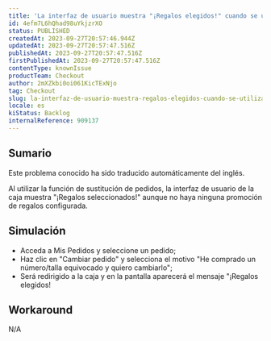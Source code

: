 ```yaml
---
title: 'La interfaz de usuario muestra "¡Regalos elegidos!" cuando se utiliza la función de sustitución de pedidos.'
id: 4efm7L6hQhad98uYkjzrXO
status: PUBLISHED
createdAt: 2023-09-27T20:57:46.944Z
updatedAt: 2023-09-27T20:57:47.516Z
publishedAt: 2023-09-27T20:57:47.516Z
firstPublishedAt: 2023-09-27T20:57:47.516Z
contentType: knownIssue
productTeam: Checkout
author: 2mXZkbi0oi061KicTExNjo
tag: Checkout
slug: la-interfaz-de-usuario-muestra-regalos-elegidos-cuando-se-utiliza-la-funcion-de-sustitucion-de-pedidos
locale: es
kiStatus: Backlog
internalReference: 909137
---
```


## Sumario

<div class="alert alert-info">
  <p>Este problema conocido ha sido traducido automáticamente del inglés.</p>
</div>


Al utilizar la función de sustitución de pedidos, la interfaz de usuario de la caja muestra "¡Regalos seleccionados!" aunque no haya ninguna promoción de regalos configurada.



## Simulación



- Acceda a Mis Pedidos y seleccione un pedido;
- Haz clic en "Cambiar pedido" y selecciona el motivo "He comprado un número/talla equivocado y quiero cambiarlo";
- Será redirigido a la caja y en la pantalla aparecerá el mensaje "¡Regalos elegidos!


##

## Workaround


N/A




